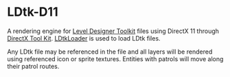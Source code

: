 # LDtk-D11
A rendering engine for [Level Designer Toolkit](https://github.com/deepnight/ldtk) files using DirectX 11 through [DirectX Tool Kit](https://github.com/microsoft/DirectXTK). [LDtkLoader](https://github.com/Madour/LDtkLoader) is used to load LDtk files.

Any LDtk file may be referenced in the file and all layers will be rendered using referenced icon or sprite textures. Entities with patrols will move along their patrol routes.
